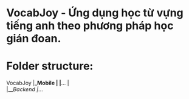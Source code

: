 # VocabJoy - Ứng dụng học từ vựng tiếng anh theo phương pháp học gián đoan.

# Folder structure:

VocabJoy
|___Mobile
|    |__...
|    
|___Backend
    |_...
    

